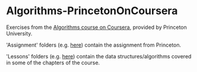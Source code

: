 # Algorithms-PrincetonOnCoursera

Exercises from the [Algorithms course on Coursera](https://www.coursera.org/learn/algorithms-part1), provided by Princeton University.

'Assignment' folders (e.g. [here](/src/edu/princeton/algorithms/sorting/assignment)) contain the assignment from Princeton.

'Lessons' folders (e.g. [here](/src/edu/princeton/algorithms/sorting/lessons)) contain the data structures/algorithms covered in some of the chapters of the course.
